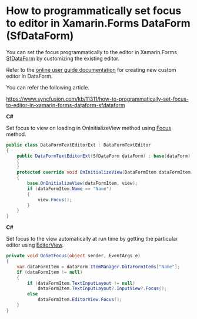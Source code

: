 # How to programmatically set focus to editor in Xamarin.Forms DataForm (SfDataForm)

You can set the focus programmatically to the editor in Xamarin.Forms [SfDataForm](https://help.syncfusion.com/xamarin/dataform/getting-started?) by customizing the existing editor.

Refer to the [online user guide documentation](https://help.syncfusion.com/xamarin/sfdataform/editors?) for creating new custom editor in DataForm.

You can refer the following article.

https://www.syncfusion.com/kb/11311/how-to-programmatically-set-focus-to-editor-in-xamarin-forms-dataform-sfdataform

**C#**

Set focus to view on loading in OnInitializeView method using [Focus](https://docs.microsoft.com/en-us/dotnet/api/xamarin.forms.visualelement.focus?view=xamarin-forms) method.

``` c#
public class DataFormTextEditorExt : DataFormTextEditor
{
    public DataFormTextEditorExt(SfDataForm dataForm) : base(dataForm)
    {
    }
    protected override void OnInitializeView(DataFormItem dataFormItem, Entry view)
    {
        base.OnInitializeView(dataFormItem, view);
        if (dataFormItem.Name == "Name")
        {
            view.Focus();
        }
    }
}
```
**C#**

Set focus to the view automatically at run time by getting the particular editor using [EditorView](https://help.syncfusion.com/cr/xamarin/Syncfusion.SfDataForm.XForms~Syncfusion.XForms.DataForm.DataFormItem~EditorView.html?).

``` c#
private void OnSetFocus(object sender, EventArgs e)
{
    var dataFormItem = dataForm.ItemManager.DataFormItems["Name"];
    if (dataFormItem != null)
    {
        if (dataFormItem.TextInputLayout != null)
            dataFormItem.TextInputLayout?.InputView?.Focus();
        else
            dataFormItem.EditorView.Focus();
    }
}
```
